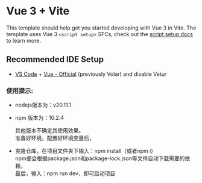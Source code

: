 # Vue 3 + Vite

This template should help get you started developing with Vue 3 in Vite. The template uses Vue 3 `<script setup>` SFCs, check out the [script setup docs](https://v3.vuejs.org/api/sfc-script-setup.html#sfc-script-setup) to learn more.

## Recommended IDE Setup

- [VS Code](https://code.visualstudio.com/) + [Vue - Official](https://marketplace.visualstudio.com/items?itemName=Vue.volar) (previously Volar) and disable Vetur

### 使用提示:  
- nodejs版本为：v20.11.1
- npm 版本为：10.2.4
   
   其他版本不确定其使用效果。  
准备好环境，配置好环境变量后，
   
- 克隆仓库，在项目文件夹下输入：npm install（或者npm i）  
  npm便会根据package.json和package-lock.json等文件自动下载需要的依赖。  
最后，输入：npm run dev，即可启动项目
